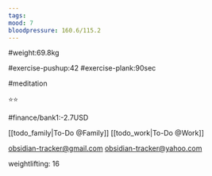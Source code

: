 ```yaml
---
tags: 
mood: 7
bloodpressure: 160.6/115.2
---
```


#weight:69.8kg

#exercise-pushup:42
#exercise-plank:90sec

#meditation

⭐⭐

#finance/bank1:-2.7USD

[[todo_family|To-Do @Family]]
[[todo_work|To-Do @Work]]

obsidian-tracker@gmail.com
obsidian-tracker@yahoo.com

weightlifting: 16

